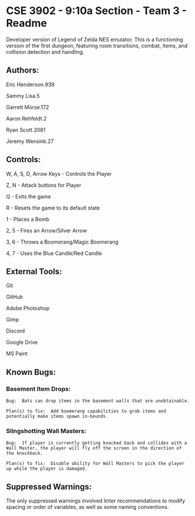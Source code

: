 # CSE 3902 - 9:10a Section - Team 3 - Readme

Developer version of Legend of Zelda NES emulator.  This is a functioning version of the first dungeon, featuring room transitions, combat, items, and collision detection and handling.

## Authors:
Eric Henderson.939

Sammy Lisa.5

Garrett Morse.172

Aaron Rehfeldt.2

Ryan Scott.2081

Jeremy Wensink.27


## Controls:
W, A, S, D, Arrow Keys - Controls the Player

Z, N - Attack buttons for Player

Q - Exits the game

R - Resets the game to its default state

1 - Places a Bomb

2, 5 - Fires an Arrow/Silver Arrow

3, 6 - Throws a Boomerang/Magic Boomerang

4, 7 - Uses the Blue Candle/Red Candle


## External Tools:
Git

GitHub

Adobe Photoshop

Gimp

Discord

Google Drive

MS Paint


## Known Bugs:
### Basement Item Drops:
    Bug:  Bats can drop items in the basement walls that are unobtainable.

    Plan(s) to fix:  Add boomerang capabilities to grab items and potentially make items spawn in-bounds.
    
### Slingshotting Wall Masters:
    Bug:  If player is currently getting knocked back and collides with a Wall Master, the player will fly off the screen in the direction of the knockback.
    
    Plan(s) to fix:  Disable ability for Wall Masters to pick the player up while the player is damaged.


## Suppressed Warnings:
The only suppressed warnings involved linter recommendations to modify spacing or order of variables, as well as some naming conventions.
